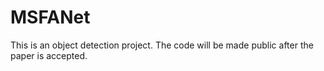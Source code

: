 # MSFANet

This is an object detection project. The code will be made public after the paper is accepted.
